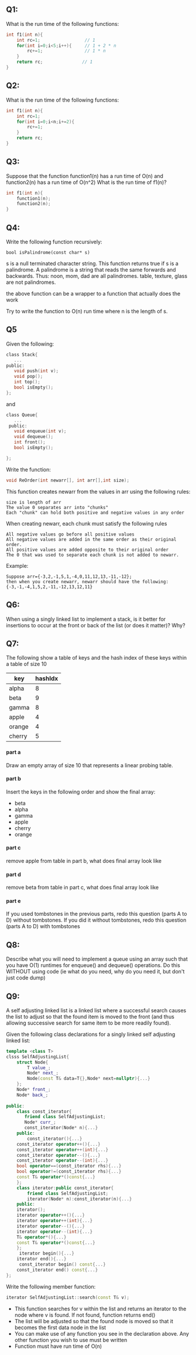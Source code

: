 ## Q1:

What is the run time of the following functions:

```c
int f1(int n){
    int rc=1;                 // 1
    for(int i=0;i<5;i++){     // 1 + 2 * n
        rc+=1;                // 1 * n
    }
    return rc;               // 1
}
```


## Q2:

What is the run time of the following functions:

```c
int f1(int n){
    int rc=1;
    for(int i=0;i<n;i+=2){
        rc+=1;
    }
    return rc;
}
```
## Q3:

Suppose that the function function1(n) has a run time of O(n) and function2(n) has a run time of O(n^2)  What is the run time of f1(n)?

```c
int f1(int n){
    function1(n);
    function2(n);
}
```

## Q4:

Write the following function recursively:

```
bool isPalindrome(const char* s)
```
s is a null terminated character string.  This function returns true if s is a palindrome.  A palindrome is a string that reads the same forwards and backwards.  Thus:   noon, mom, dad are all palindromes.   table, texture, glass are not palindromes.

the above function can be a wrapper to a function that actually does the work

Try to write the function to O(n) run time where n is the length of s.

## Q5
Given the following:

```c
class Stack{
   ...
public:
   void push(int v);      
   void pop();           
   int top();            
   bool isEmpty();        
};
```
 and
```c
class Queue{
   ...
 public:
   void enqueue(int v);
   void dequeue();
   int front();
   bool isEmpty();   

};
```
Write the function:
```c 
void ReOrder(int newarr[], int arr[],int size);
```


This function creates newarr from the values in arr using the following rules:

```
size is length of arr
The value 0 separates arr into "chunks"
Each "chunk" can hold both positive and negative values in any order
```

When creating newarr, each chunk must satisfy the following rules

```
All negative values go before all positive values
All negative values are added in the same order as their original order.
All positive values are added opposite to their original order
The 0 that was used to separate each chunk is not added to newarr.
```

Example:
 
```
Suppose arr={-3,2,-1,5,1,-4,0,11,12,13,-11,-12};
then when you create newarr, newarr should have the following:
{-3,-1,-4,1,5,2,-11,-12,13,12,11}
```


## Q6:

When using a singly linked list to implement a stack, is it better for insertions to occur at the front or back of the list (or does it matter)?  Why?


## Q7:
The following show a table of keys and the hash index of these keys within a table of size 10

| key | hashIdx |
|---|---|
| alpha | 8|
| beta | 9|
| gamma | 8|
| apple | 4 |
| orange | 4 | 
| cherry | 5 |


#### part a

Draw an empty array of size 10 that represents a linear probing table.

#### part b
Insert the keys in the following order and show the final array:

* beta
* alpha
* gamma
* apple
* cherry
* orange


#### part c

remove apple from table in part b, what does final array look like

#### part d

remove beta from table in part c, what does final array look like

#### part e

If you used tombstones in the previous parts, redo this question (parts A to D) without tombstones.  If you did it without tombstones, redo this question (parts A to D)  with tombstones 

## Q8:

Describe what you will need to implement a queue using an array such that you have O(1) runtimes for enqueue() and dequeue() operations.  Do this WITHOUT using code (ie what do you need, why do you need it, but don't just code dump)

## Q9:

A self adjusting linked list is a linked list where a successful search causes the list to adjust so that the found item is moved to the front (and thus allowing successive search for same item to be more readily found).
 
Given the following class declarations for a singly linked self adjusting linked list:
 
```cpp
template <class T>
clsss SelfAdjustingList{
    struct Node{
        T value_;
        Node* next_;
        Node(const T& data=T{},Node* next=nullptr){...}
    };
    Node* front_;
    Node* back_;
 
public:
    class const_iterator{
       friend class SelfAdjustingList;
       Node* curr_;
       const_iterator(Node* n){...}
    public:
        const_iterator(){...}
	const_iterator operator++(){...}
	const_iterator operator++(int){...}
	const_iterator operator--(){...}
	const_iterator operator--(int){...}
	bool operator==(const_iterator rhs){...}
	bool operator!=(const_iterator rhs){...}
	const T& operator*()const{...}
    };
    class iterator:public const_iterator{
        friend class SelfAdjustingList;
        iterator(Node* n):const_iterator(n){...}
    public:
	iterator();
	iterator operator++(){...}
	iterator operator++(int){...}
	iterator operator--(){...}
	iterator operator--(int){...}
	T& operator*(){...}
	const T& operator*()const{...}
    };
     iterator begin(){...}
    iterator end(){...}
     const_iterator begin() const{...}
    const_iterator end() const{...}
};
```

Write the following member function:
```cpp 
iterator SelfAdjustingList::search(const T& v);
```
* This function searches for v within the list and returns an iterator to the node where v is found.  If not found, function returns end()
* The list will be adjusted so that the found node is moved so that it becomes the first data node in the list
* You can make use of any function you see in the declaration above.  Any other function you wish to use must be written
* Function must have run time of O(n)


